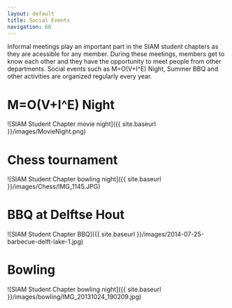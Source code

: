 ```yaml
---
layout: default
title: Social Events
navigation: 60
---
```


Informal meetings play an important part in the SIAM student chapters as they are acessible for any member. During these meetings, members get to know each other and they have the opportunity to meet people from other departments. Social events such as M=O(V+I^E) Night, Summer BBQ and other activities are organized regularly every year. 

M=O(V+I^E) Night
===

![SIAM Student Chapter movie night]({{ site.baseurl }}/images/MovieNight.png)


Chess tournament
===

![SIAM Student Chapter bowling night]({{ site.baseurl }}/images/Chess/IMG_1145.JPG)


BBQ at Delftse Hout
===

![SIAM Student Chapter BBQ]({{ site.baseurl }}/images/2014-07-25-barbecue-delft-lake-1.jpg)


Bowling
===

![SIAM Student Chapter bowling night]({{ site.baseurl }}/images/bowling/IMG_20131024_190209.jpg)
